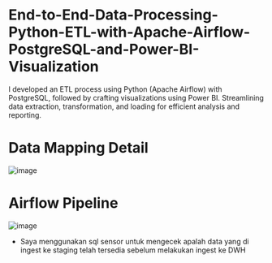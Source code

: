 # End-to-End-Data-Processing-Python-ETL-with-Apache-Airflow-PostgreSQL-and-Power-BI-Visualization
I developed an ETL process using Python (Apache Airflow) with PostgreSQL, followed by crafting visualizations using Power BI. Streamlining data extraction, transformation, and loading for efficient analysis and reporting.


# Data Mapping Detail
![image](https://github.com/khairul190/End-to-End-Data-Processing-Python-ETL-with-Apache-Airflow-PostgreSQL-and-Power-BI-Visualization/assets/57305430/bfe56a94-bce2-443e-b5ab-cadefb9db5a8)









# Airflow Pipeline
![image](https://github.com/khairul190/End-to-End-Data-Processing-Python-ETL-with-Apache-Airflow-PostgreSQL-and-Power-BI-Visualization/assets/57305430/d8ac4da7-3acd-4cc3-a151-ff55ebb5285b)

- Saya menggunakan sql sensor untuk mengecek apalah data yang di ingest ke staging telah tersedia sebelum melakukan ingest ke DWH

